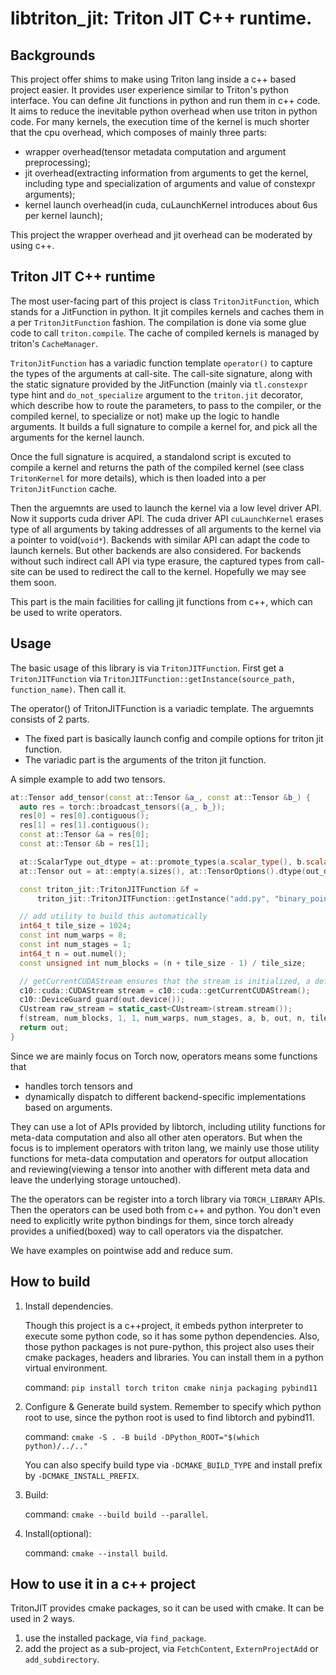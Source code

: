 # libtriton_jit: Triton JIT C++ runtime.

## Backgrounds

This project offer shims to make using Triton lang inside a c++ based project easier. It provides user experience similar to Triton's python interface. You can define Jit functions in python and run them in c++ code. It aims to reduce the inevitable python overhead when use triton in python code. For many kernels, the execution time of the kernel is much shorter that the cpu overhead, which composes of mainly three parts:

- wrapper overhead(tensor metadata computation and argument preprocessing);
- jit overhead(extracting information from arguments to get the kernel, including type and specialization of arguments and value of constexpr arguments);
- kernel launch overhead(in cuda, cuLaunchKernel introduces about 6us per kernel launch);

This project the wrapper overhead and jit overhead can be moderated by using c++.

## Triton JIT C++ runtime

The most user-facing part of this project is class `TritonJitFunction`, which stands for a JitFunction in python. It jit compiles kernels and caches them in a per `TritonJitFunction` fashion. The compilation is done via some glue code to call `triton.compile`. The cache of compiled kernels is managed by triton's `CacheManager`.

`TritonJitFunction` has a variadic function template `operator()` to capture the types of the arguments at call-site. The call-site signature, along with the static signature provided by the JitFunction (mainly via `tl.constexpr` type hint and `do_not_specialize` argument to the `triton.jit` decorator, which describe how to route the parameters, to pass to the compiler, or the compiled kernel, to specialize or not) make up the logic to handle arguments. It builds a full signature to compile a kernel for, and pick all the arguments for the kernel launch.

Once the full signature is acquired, a standalond script is excuted to compile a kernel and returns the path of the compiled kernel (see class `TritonKernel` for more details), which is then loaded into a per `TritonJitFunction` cache.

Then the arguemnts are used to launch the kernel via a low level driver API. Now it supports cuda driver API. The cuda driver API `cuLaunchKernel` erases type of all arguments by taking addresses of all arguments to the kernel via a pointer to void(`void*`). Backends with similar API can adapt the code to launch kernels. But other backends are also considered. For backends without such indirect call API via type erasure, the captured types from call-site can be used to redirect the call to the kernel. Hopefully we may see them soon.

This part is the main facilities for calling jit functions from c++, which can be used to write operators.

## Usage

The basic usage of this library is via `TritonJITFunction`. First get a `TritonJITFunction` via `TritonJITFunction::getInstance(source_path, function_name)`. Then call it.

The operator() of TritonJITFunction is a variadic template. The arguemnts consists of 2 parts.
- The fixed part is basically launch config and compile options for triton jit function.
- The variadic part is the arguments of the triton jit function.

A simple example to add two tensors.

```cpp
at::Tensor add_tensor(const at::Tensor &a_, const at::Tensor &b_) {
  auto res = torch::broadcast_tensors({a_, b_});
  res[0] = res[0].contiguous();
  res[1] = res[1].contiguous();
  const at::Tensor &a = res[0];
  const at::Tensor &b = res[1];

  at::ScalarType out_dtype = at::promote_types(a.scalar_type(), b.scalar_type());
  at::Tensor out = at::empty(a.sizes(), at::TensorOptions().dtype(out_dtype).device(a.device()));

  const triton_jit::TritonJITFunction &f =
      triton_jit::TritonJITFunction::getInstance("add.py", "binary_pointwise_kernel");

  // add utility to build this automatically
  int64_t tile_size = 1024;
  const int num_warps = 8;
  const int num_stages = 1;
  int64_t n = out.numel();
  const unsigned int num_blocks = (n + tile_size - 1) / tile_size;

  // getCurrentCUDAStream ensures that the stream is initialized, a default stream for each device
  c10::cuda::CUDAStream stream = c10::cuda::getCurrentCUDAStream();
  c10::DeviceGuard guard(out.device());
  CUstream raw_stream = static_cast<CUstream>(stream.stream());
  f(stream, num_blocks, 1, 1, num_warps, num_stages, a, b, out, n, tile_size);
  return out;
}
```


Since we are mainly focus on Torch now, operators means some functions that

- handles torch tensors and
- dynamically dispatch to different backend-specific implementations based on arguments.

They can use a lot of APIs provided by libtorch, including utility functions for meta-data computation and also all other aten operators. But when the focus is to implement operators with triton lang, we mainly use those utility functions for meta-data computation and operators for output allocation and reviewing(viewing a tensor into another with different meta data and leave the underlying storage untouched).

The the operators can be register into a torch library via `TORCH_LIBRARY` APIs. Then the operators can be used both from c++ and python. You don't even need to explicitly write python bindings for them, since torch already provides a unified(boxed) way to call operators via the dispatcher.

We have examples on pointwise add and reduce sum.


## How to build

1. Install dependencies.

   Though this project is a c++project, it embeds python interpreter to execute some python code, so it has some python dependencies. Also, those python packages is not pure-python, this project also uses their cmake packages, headers and libraries. You can install them in a python virtual environment.

   command: `pip install torch triton cmake ninja packaging pybind11`

2. Configure & Generate build system. Remember to specify which python root to use, since the python root is used to find libtorch and pybind11.

   command: `cmake -S . -B build -DPython_ROOT="$(which python)/../.."`

   You can also specify build type via `-DCMAKE_BUILD_TYPE` and install prefix by `-DCMAKE_INSTALL_PREFIX`.
3. Build:

   command: `cmake --build build --parallel`.
4. Install(optional):

   command: `cmake --install build`.

## How to use it in a c++ project

TritonJIT provides cmake packages, so it can be used with cmake. It can be used in 2 ways.

1. use the installed package, via `find_package`.
2. add the project as a sub-project, via `FetchContent`, `ExternProjectAdd` or `add_subdirectory`.

